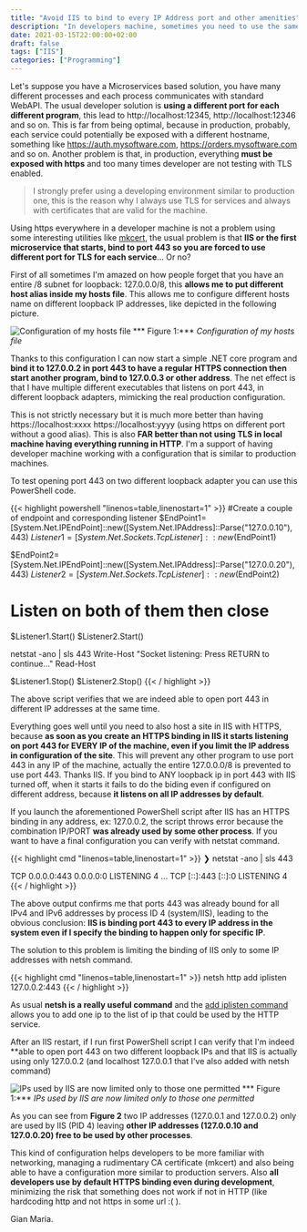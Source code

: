 ```yaml
---
title: "Avoid IIS to bind to every IP Address port and other amenities"
description: "In developers machine, sometimes you need to use the same port from many programs and this can be a problem if you are using IIS"
date: 2021-03-15T22:00:00+02:00
draft: false
tags: ["IIS"]
categories: ["Programming"]
---
```


Let's suppose you have a Microservices based solution, you have many different processes and each process communicates with standard WebAPI. The usual developer solution is **using a different port for each different program**, this lead to http://localhost:12345, http://localhost:12346 and so on. This is far from being optimal, because in production, probably, each service could potentially be exposed with a different hostname, something like https://auth.mysoftware.com, https://orders.mysoftware.com and so on. Another problem is that, in production, everything **must be exposed with https** and too many times developer are not testing with TLS enabled.

> I strongly prefer using a developing environment similar to production one, this is the reason why I always use TLS for services and always with certificates that are valid for the machine.

Using https everywhere in a developer machine is not a problem using some interesting utilities like [mkcert](https://github.com/FiloSottile/mkcert), the usual problem is that **IIS or the first microservice that starts, bind to port 443 so you are forced to use different port for TLS for each service**... Or no?

First of all sometimes I'm amazed on how people forget that you have an entire /8 subnet for loopback: 127.0.0.0/8, this **allows me to put different host alias inside my hosts file**. This allows me to configure different hosts name on different loopback IP addresses, like depicted in the following picture.

![Configuration of my hosts file](../images/loopback-alias-hosts-file.png)
*** Figure 1:*** *Configuration of my hosts file*

Thanks to this configuration I can now start a simple .NET core program and **bind it to 127.0.0.2 in port 443 to have a regular HTTPS connection then start another program, bind to 127.0.0.3 or other address**. The net effect is that I have multiple different executables that listens on port 443, in different loopback adapters, mimicking the real production configuration.

This is not strictly necessary but it is much more better than having https://localhost:xxxx https://localhost:yyyy (using https on different port without a good alias). This is also **FAR better than not using TLS in local machine having everything running in HTTP**. I'm a support of having developer machine working with a configuration that is similar to production machines.

To test opening port 443 on two different loopback adapter you can use this PowerShell code.

{{< highlight powershell "linenos=table,linenostart=1" >}}
#Create a couple of endpoint and corresponding listener
$EndPoint1=[System.Net.IPEndPoint]::new([System.Net.IPAddress]::Parse("127.0.0.10"), 443)
$Listener1=[System.Net.Sockets.TcpListener]::new($EndPoint1)

$EndPoint2=[System.Net.IPEndPoint]::new([System.Net.IPAddress]::Parse("127.0.0.20"), 443)
$Listener2=[System.Net.Sockets.TcpListener]::new($EndPoint2)

# Listen on both of them then close
$Listener1.Start()
$Listener2.Start()

netstat -ano | sls 443
Write-Host "Socket listening: Press RETURN to continue..."
Read-Host

$Listener1.Stop()
$Listener2.Stop()
{{< / highlight >}}

The above script verifies that we are indeed able to open port 443 in different IP addresses at the same time.

Everything goes well until you need to also host a site in IIS with HTTPS, because **as soon as you create an HTTPS binding in IIS it starts listening on port 443 for EVERY IP of the machine, even if you limit the IP address in configuration of the site**. This will prevent any other program to use port 443 in any IP of the machine, actually the entire 127.0.0.0/8 is prevented to use port 443. Thanks IIS. If you bind to ANY loopback ip in port 443 with IIS turned off, when it starts it fails to do the biding even if configured on different address, because **it listens on all IP addresses by default**.

If you launch the aforementioned PowerShell script after IIS has an HTTPS binding in any address, ex: 127.0.0.2, the script throws error because the combination IP/PORT **was already used by some other process**. If you want to have a final configuration you can verify with netstat command.

{{< highlight cmd "linenos=table,linenostart=1" >}}
❯ netstat -ano | sls 443

  TCP    0.0.0.0:443            0.0.0.0:0              LISTENING       4
  ...
  TCP    [::]:443               [::]:0                 LISTENING       4
{{< / highlight >}}

The above output confirms me that ports 443 was already bound for all IPv4 and IPv6 addresses by process ID 4 (system/IIS), leading to the obvious conclusion: **IIS is binding port 443 to every IP address in the system even if I specify the binding to happen only for specific IP**.

The solution to this problem is limiting the binding of IIS only to some IP addresses with netsh command.

{{< highlight cmd "linenos=table,linenostart=1" >}}
netsh http add iplisten 127.0.0.2:443
{{< / highlight >}}

As usual **netsh is a really useful command** and the [add iplisten command](https://docs.microsoft.com/en-us/windows-server/networking/technologies/netsh/netsh-http#add-iplisten) allows you to add one ip to the list of ip that could be used by the HTTP service. 

After an IIS restart, if I run first PowerShell script I can verify that I'm indeed **able to open port 443 on two different loopback IPs and that IIS is actually using only 127.0.0.2 (and localhost 127.0.0.1 that I've also added with netsh command)

![IPs used by IIS are now limited only to those one permitted](../images/port-limiting-iis.png)
*** Figure 1:*** *IPs used by IIS are now limited only to those one permitted*

As you can see from **Figure 2** two IP addresses (127.0.0.1 and 127.0.0.2) only are used by IIS (PID 4) leaving **other IP addresses (127.0.0.10 and 127.0.0.20) free to be used by other processes**.

This kind of configuration helps developers to be more familiar with networking, managing a rudimentary CA certificate (mkcert) and also being able to have a configuration more similar to production servers. Also **all developers use by default HTTPS binding even during development**, minimizing the risk that something does not work if not in HTTP (like hardcoding http and not https in some url :( ).

Gian Maria.
